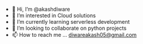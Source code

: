 - 👋 Hi, I’m @akashdiware
- 👀 I’m interested in Cloud solutions
- 🌱 I’m currently learning serverless development
- 💞️ I’m looking to collaborate on python projects
- 📫 How to reach me ... diwareakash05@gmail.com

<!---
akashdiware/akashdiware is a ✨ special ✨ repository because its `README.md` (this file) appears on your GitHub profile.
You can click the Preview link to take a look at your changes.
--->

